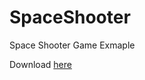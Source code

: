 # SpaceShooter
 Space Shooter Game Exmaple

 Download [here](https://github.com/metebaskafa/SpaceShooter/releases/)
